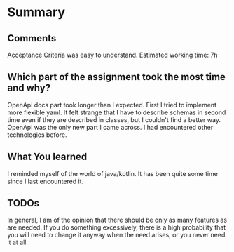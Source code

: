 # Summary

## Comments

Acceptance Criteria was easy to understand.
Estimated working time: 7h

## Which part of the assignment took the most time and why?

OpenApi docs part took longer than I expected. First I tried to implement more flexible yaml.
It felt strange that I have to describe schemas in second time even if they are described in classes, but I couldn't
find a better way.
OpenApi was the only new part I came across. I had encountered other technologies before.

## What You learned

I reminded myself of the world of java/kotlin. It has been quite some time since I last encountered it.

## TODOs

In general, I am of the opinion that there should be only as many features as are needed.
If you do something excessively, there is a high probability that you will need to change it anyway when the need
arises, or you never need it at all. 
